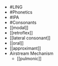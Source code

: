 - #LING
- #Phonetics
- #IPA
- #Consonants
- [[modal]]
- [[retroflex]]
- [[lateral consonant]]
- [[oral]]
- [[approximant]]
- Airstream Mechanism
	- [[pulmonic]]